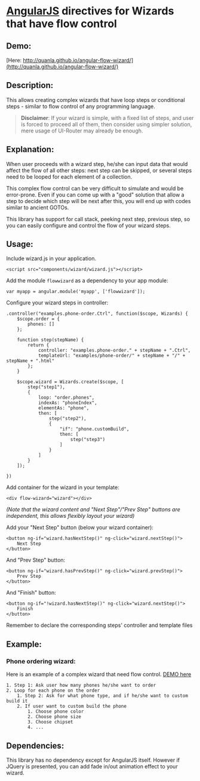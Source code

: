 # [AngularJS](http://angularjs.org) directives for Wizards that have flow control

## Demo:

[Here: http://quanla.github.io/angular-flow-wizard/](http://quanla.github.io/angular-flow-wizard/)

## Description:
This allows creating complex wizards that have loop steps or conditional steps - similar to flow control of any programming language.

> **Disclaimer**: If your wizard is simple, with a fixed list of steps, and user is forced to proceed all of them, then consider using simpler solution, mere usage of UI-Router may already be enough.

## Explanation:

When user proceeds with a wizard step, he/she can input data that would affect the flow of all other steps: next step can be skipped, or several steps need to be looped for each element of a collection. 

This complex flow control can be very difficult to simulate and would be error-prone. Even if you can come up with a "good" solution that allow a step to decide which step will be next after this, you will end up with codes similar to ancient GOTOs.

This library has support for call stack, peeking next step, previous step, so you can easily configure and control the flow of your wizard steps.

## Usage:

Include wizard.js in your application.

    <script src="components/wizard/wizard.js"></script>

Add the module `flowwizard` as a dependency to your app module:

    var myapp = angular.module('myapp', ['flowwizard']);

Configure your wizard steps in controller:

    .controller("examples.phone-order.Ctrl", function($scope, Wizards) {
        $scope.order = {
            phones: []
        };

        function step(stepName) {
            return {
                controller: "examples.phone-order." + stepName + ".Ctrl",
                templateUrl: "examples/phone-order/" + stepName + "/" + stepName + ".html"
            };
        }

        $scope.wizard = Wizards.create($scope, [
            step("step1"),
            {
                loop: "order.phones",
                indexAs: "phoneIndex",
                elementAs: "phone",
                then: [
                    step("step2"),
                    {
                        "if": "phone.customBuild",
                        then: [
                            step("step3")
                        ]
                    }
                ]
            }
        ]);

    })

Add container for the wizard in your template:

    <div flow-wizard="wizard"></div>
*(Note that the wizard content and "Next Step"/"Prev Step" buttons are independent, this allows flexibly layout your wizard)*

Add your "Next Step" button (below your wizard container):

    <button ng-if="wizard.hasNextStep()" ng-click="wizard.nextStep()">
        Next Step
    </button>

And "Prev Step" button:

    <button ng-if="wizard.hasPrevStep()" ng-click="wizard.prevStep()">
        Prev Step
    </button>

And "Finish" button:

    <button ng-if="!wizard.hasNextStep()" ng-click="wizard.nextStep()">
        Finish
    </button>

Remember to declare the corresponding steps' controller and template files

## Example:

### Phone ordering wizard:
Here is an example of a complex wizard that need flow control. [DEMO here](http://quanla.github.io/angular-flow-wizard/)


    1. Step 1: Ask user how many phones he/she want to order
    2. Loop for each phone on the order
	    1. Step 2: Ask for what phone type, and if he/she want to custom build it
	    2. If user want to custom build the phone
		    1. Choose phone color
		    2. Choose phone size
		    3. Choose chipset
		    4. ...


## Dependencies:

This library has no dependency except for AngularJS itself. However if JQuery is presented, you can add fade in/out animation effect to your wizard.
